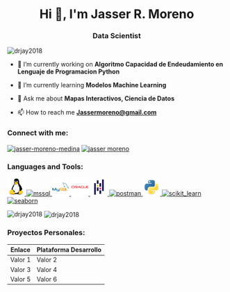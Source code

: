 <h1 align="center">Hi 👋, I'm Jasser R. Moreno</h1>
<h3 align="center">Data Scientist</h3>

<p align="left"> <img src="https://komarev.com/ghpvc/?username=drjay2018&label=Profile%20views&color=0e75b6&style=flat" alt="drjay2018" /> </p>

- 🔭 I’m currently working on **Algoritmo Capacidad de Endeudamiento en Lenguaje de Programacion Python**

- 🌱 I’m currently learning **Modelos Machine Learning**

- 💬 Ask me about **Mapas Interactivos, Ciencia de Datos**

- 📫 How to reach me **Jassermoreno@gmail.com**

<h3 align="left">Connect with me:</h3>
<p align="left">
<a href="https://linkedin.com/in/jasser-moreno-medina" target="blank"><img align="center" src="https://raw.githubusercontent.com/rahuldkjain/github-profile-readme-generator/master/src/images/icons/Social/linked-in-alt.svg" alt="jasser-moreno-medina" height="30" width="40" /></a>
<a href="https://kaggle.com/jasser moreno" target="blank"><img align="center" src="https://raw.githubusercontent.com/rahuldkjain/github-profile-readme-generator/master/src/images/icons/Social/kaggle.svg" alt="jasser moreno" height="30" width="40" /></a>
</p>

<h3 align="left">Languages and Tools:</h3>
<p align="left"> <a href="https://www.linux.org/" target="_blank" rel="noreferrer"> <img src="https://raw.githubusercontent.com/devicons/devicon/master/icons/linux/linux-original.svg" alt="linux" width="40" height="40"/> </a> <a href="https://www.microsoft.com/en-us/sql-server" target="_blank" rel="noreferrer"> <img src="https://www.svgrepo.com/show/303229/microsoft-sql-server-logo.svg" alt="mssql" width="40" height="40"/> </a> <a href="https://www.mysql.com/" target="_blank" rel="noreferrer"> <img src="https://raw.githubusercontent.com/devicons/devicon/master/icons/mysql/mysql-original-wordmark.svg" alt="mysql" width="40" height="40"/> </a> <a href="https://www.oracle.com/" target="_blank" rel="noreferrer"> <img src="https://raw.githubusercontent.com/devicons/devicon/master/icons/oracle/oracle-original.svg" alt="oracle" width="40" height="40"/> </a> <a href="https://pandas.pydata.org/" target="_blank" rel="noreferrer"> <img src="https://raw.githubusercontent.com/devicons/devicon/2ae2a900d2f041da66e950e4d48052658d850630/icons/pandas/pandas-original.svg" alt="pandas" width="40" height="40"/> </a> <a href="https://postman.com" target="_blank" rel="noreferrer"> <img src="https://www.vectorlogo.zone/logos/getpostman/getpostman-icon.svg" alt="postman" width="40" height="40"/> </a> <a href="https://www.python.org" target="_blank" rel="noreferrer"> <img src="https://raw.githubusercontent.com/devicons/devicon/master/icons/python/python-original.svg" alt="python" width="40" height="40"/> </a> <a href="https://scikit-learn.org/" target="_blank" rel="noreferrer"> <img src="https://upload.wikimedia.org/wikipedia/commons/0/05/Scikit_learn_logo_small.svg" alt="scikit_learn" width="40" height="40"/> </a> <a href="https://seaborn.pydata.org/" target="_blank" rel="noreferrer"> <img src="https://seaborn.pydata.org/_images/logo-mark-lightbg.svg" alt="seaborn" width="40" height="40"/> </a> </p>

<p><img align="left" src="https://github-readme-stats.vercel.app/api/top-langs?username=drjay2018&show_icons=true&locale=en&layout=compact" alt="drjay2018" /></p>

<p>&nbsp;<img align="center" src="https://github-readme-stats.vercel.app/api?username=drjay2018&show_icons=true&locale=en" alt="drjay2018" /></p>

<h3 align="left"> Proyectos Personales:</h3>

| Enlace | Plataforma Desarrollo|
|-----------|-----------|
| Valor 1   | Valor 2   |
| Valor 3   | Valor 4   |
| Valor 5   | Valor 6   |
